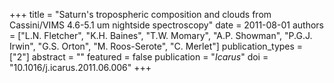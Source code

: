 +++
title = "Saturn's tropospheric composition and clouds from Cassini/VIMS 4.6-5.1 um nightside spectroscopy"
date = 2011-08-01
authors = ["L.N. Fletcher", "K.H. Baines", "T.W. Momary", "A.P. Showman", "P.G.J. Irwin", "G.S. Orton", "M. Roos-Serote", "C. Merlet"]
publication_types = ["2"]
abstract = ""
featured = false
publication = "*Icarus*"
doi = "10.1016/j.icarus.2011.06.006"
+++

